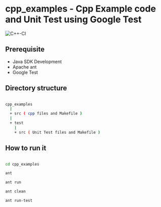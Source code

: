# cpp_examples - Cpp Example code and Unit Test using Google Test

![C++-CI](https://github.com/narethim/cpp_examples/workflows/C++-CI/badge.svg?branch=master)

## Prerequisite

* Java SDK Development
* Apache ant
* Google Test

## Directory structure

```sh

cpp_examples
  |
  + src ( cpp files and Makefile )
  |
  + test
    |
    + src ( Unit Test files and Makefile )

```

## How to run it

```sh

cd cpp_examples

ant

ant run

ant clean

ant run-test

```
